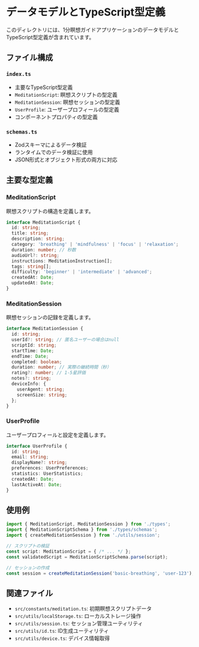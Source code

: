 # データモデルとTypeScript型定義

このディレクトリには、1分瞑想ガイドアプリケーションのデータモデルとTypeScript型定義が含まれています。

## ファイル構成

### `index.ts`
- 主要なTypeScript型定義
- `MeditationScript`: 瞑想スクリプトの型定義
- `MeditationSession`: 瞑想セッションの型定義
- `UserProfile`: ユーザープロフィールの型定義
- コンポーネントプロパティの型定義

### `schemas.ts`
- Zodスキーマによるデータ検証
- ランタイムでのデータ検証に使用
- JSON形式とオブジェクト形式の両方に対応

## 主要な型定義

### MeditationScript
瞑想スクリプトの構造を定義します。

```typescript
interface MeditationScript {
  id: string;
  title: string;
  description: string;
  category: 'breathing' | 'mindfulness' | 'focus' | 'relaxation';
  duration: number; // 秒数
  audioUrl?: string;
  instructions: MeditationInstruction[];
  tags: string[];
  difficulty: 'beginner' | 'intermediate' | 'advanced';
  createdAt: Date;
  updatedAt: Date;
}
```

### MeditationSession
瞑想セッションの記録を定義します。

```typescript
interface MeditationSession {
  id: string;
  userId?: string; // 匿名ユーザーの場合はnull
  scriptId: string;
  startTime: Date;
  endTime: Date;
  completed: boolean;
  duration: number; // 実際の継続時間（秒）
  rating?: number; // 1-5星評価
  notes?: string;
  deviceInfo: {
    userAgent: string;
    screenSize: string;
  };
}
```

### UserProfile
ユーザープロフィールと設定を定義します。

```typescript
interface UserProfile {
  id: string;
  email: string;
  displayName?: string;
  preferences: UserPreferences;
  statistics: UserStatistics;
  createdAt: Date;
  lastActiveAt: Date;
}
```

## 使用例

```typescript
import { MeditationScript, MeditationSession } from './types';
import { MeditationScriptSchema } from './types/schemas';
import { createMeditationSession } from './utils/session';

// スクリプトの検証
const script: MeditationScript = { /* ... */ };
const validatedScript = MeditationScriptSchema.parse(script);

// セッションの作成
const session = createMeditationSession('basic-breathing', 'user-123');
```

## 関連ファイル

- `src/constants/meditation.ts`: 初期瞑想スクリプトデータ
- `src/utils/localStorage.ts`: ローカルストレージ操作
- `src/utils/session.ts`: セッション管理ユーティリティ
- `src/utils/id.ts`: ID生成ユーティリティ
- `src/utils/device.ts`: デバイス情報取得